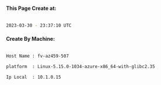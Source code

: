 
   
#### This Page Create at:

```bash

2023-03-30 - 23:37:10 UTC

```

#### Create By Machine:

```bash

Host Name : fv-az459-507

platform  : Linux-5.15.0-1034-azure-x86_64-with-glibc2.35

Ip Local  : 10.1.0.15

```


